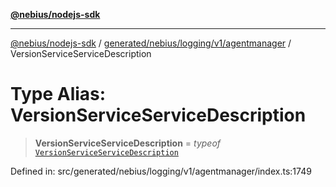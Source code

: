 [**@nebius/nodejs-sdk**](../../../../../../README.md)

---

[@nebius/nodejs-sdk](../../../../../../README.md) / [generated/nebius/logging/v1/agentmanager](../README.md) / VersionServiceServiceDescription

# Type Alias: VersionServiceServiceDescription

> **VersionServiceServiceDescription** = _typeof_ [`VersionServiceServiceDescription`](../variables/VersionServiceServiceDescription.md)

Defined in: src/generated/nebius/logging/v1/agentmanager/index.ts:1749
